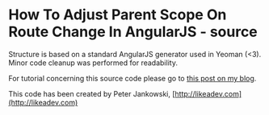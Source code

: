 How To Adjust Parent Scope On Route Change In AngularJS - source
=============

Structure is based on a standard AngularJS generator used in Yeoman (<3). Minor code cleanup was performed for readability.

For tutorial concerning this source code please go to [this post on my blog](http://likeadev.com/show/how-to-adjust-parent-scope-on-route-change-in-angularjs.html).

This code has been created by Peter Jankowski, [http://likeadev.com](http://likeadev.com)